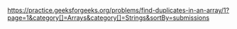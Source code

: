 https://practice.geeksforgeeks.org/problems/find-duplicates-in-an-array/1?page=1&category[]=Arrays&category[]=Strings&sortBy=submissions